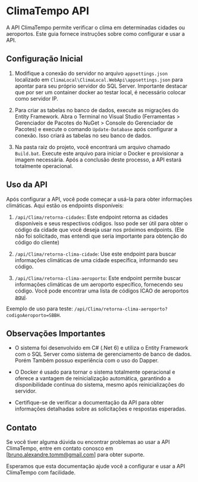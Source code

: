# ClimaTempo API

A API ClimaTempo permite verificar o clima em determinadas cidades ou aeroportos. Este guia fornece instruções sobre como configurar e usar a API.

## Configuração Inicial

1. Modifique a conexão do servidor no arquivo `appsettings.json` localizado em `ClimaLocal\ClimaLocal.WebApi\appsettings.json` para apontar para seu próprio servidor do SQL Server. Importante destacar que por ser um container docker ao testar local, é necessário colocar como servidor IP.

2. Para criar as tabelas no banco de dados, execute as migrações do Entity Framework. Abra o Terminal no Visual Studio (Ferramentas > Gerenciador de Pacotes do NuGet > Console do Gerenciador de Pacotes) e execute o comando `Update-Database` após configurar a conexão. Isso criará as tabelas no seu banco de dados.

3. Na pasta raiz do projeto, você encontrará um arquivo chamado `Build.bat`. Execute este arquivo para iniciar o Docker e provisionar a imagem necessária. Após a conclusão deste processo, a API estará totalmente operacional.

## Uso da API

Após configurar a API, você pode começar a usá-la para obter informações climáticas. Aqui estão os endpoints disponíveis:

1. `/api/Clima/retorna-cidades`: Este endpoint retorna as cidades disponíveis e seus respectivos códigos. Isso pode ser útil para obter o código da cidade que você deseja usar nos próximos endpoints. (Ele não foi solicitado, mas entendi que seria importante para obtenção do código do cliente)

2. `/api/Clima/retorna-clima-cidade`: Use este endpoint para buscar informações climáticas de uma cidade específica, informando seu código.

3. `/api/Clima/retorna-clima-aeroporto`: Este endpoint permite buscar informações climáticas de um aeroporto específico, fornecendo seu código. Você pode encontrar uma lista de códigos ICAO de aeroportos [aqui](https://pt.wikipedia.org/wiki/Lista_de_aeroportos_do_Brasil_por_c%C3%B3digo_aeroportu%C3%A1rio_ICAO).

Exemplo de uso para teste: `/api/Clima/retorna-clima-aeroporto?codigoAeroporto=SBBH`.

## Observações Importantes

- O sistema foi desenvolvido em C# (.Net 6) e utiliza o Entity Framework com o SQL Server como sistema de gerenciamento de banco de dados. Porém Também possuo experiência com o uso do Dapper.

- O Docker é usado para tornar o sistema totalmente operacional e oferece a vantagem de reinicialização automática, garantindo a disponibilidade contínua do sistema, mesmo após reinicializações do servidor.

- Certifique-se de verificar a documentação da API para obter informações detalhadas sobre as solicitações e respostas esperadas.

## Contato

Se você tiver alguma dúvida ou encontrar problemas ao usar a API ClimaTempo, entre em contato conosco em [bruno.alexandre.tomm@gmail.com] para obter suporte.

Esperamos que esta documentação ajude você a configurar e usar a API ClimaTempo com facilidade.


